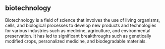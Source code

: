 ## biotechnology
Biotechnology is a field of science that involves the use of living organisms, cells, and biological processes to develop new products and technologies for various industries such as medicine, agriculture, and environmental preservation. It has led to significant breakthroughs such as genetically modified crops, personalized medicine, and biodegradable materials.

